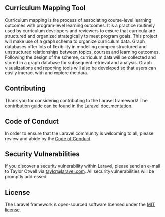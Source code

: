 ## Curriculum Mapping Tool

Curriculum mapping is the process of associating course-level learning outcomes with program-level learning outcomes. It is a practice routinely used by curriculum developers and reviewers to ensure that curricula are structured and organized strategically to meet program goals. This project will make use of a graph schema to organize curriculum data. Graph databases offer lots of flexibility in modelling complex structured and unstructured relationships between topics, courses and learning outcomes. Following the design of the scheme, curriculum data will be collected and stored in a graph database for subsequent retrieval and analysis. Graph visualizations and reporting tools will also be developed so that users can easily interact with and explore the data. 

## Contributing

Thank you for considering contributing to the Laravel framework! The contribution guide can be found in the [Laravel documentation](https://laravel.com/docs/contributions).

## Code of Conduct

In order to ensure that the Laravel community is welcoming to all, please review and abide by the [Code of Conduct](https://laravel.com/docs/contributions#code-of-conduct).

## Security Vulnerabilities

If you discover a security vulnerability within Laravel, please send an e-mail to Taylor Otwell via [taylor@laravel.com](mailto:taylor@laravel.com). All security vulnerabilities will be promptly addressed.

## License

The Laravel framework is open-sourced software licensed under the [MIT license](https://opensource.org/licenses/MIT).
